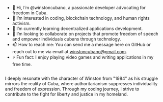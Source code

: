 - 👋 Hi, I’m @winstoncubano, a passionate developer advocating for freedom in Cuba.
- 👀 I’m interested in coding, blockchain technology, and human rights activism.
- 🌱 I’m currently learning decentralized applications development.
- 💞️ I’m looking to collaborate on projects that promote freedom of speech and empower individuals cubans through technology.
- 📫 How to reach me: You can send me a message here on GitHub or reach out to me via email at winstoncubano@gmail.com.
- ⚡ Fun fact: I enjoy playing video games and writing applications in my free time.

##
I deeply resonate with the character of Winston from "1984" as his struggle mirrors the reality of Cuba, where authoritarianism suppresses individuality and freedom of expression. Through my coding journey, I strive to contribute to the fight for liberty and justice in my homeland.
